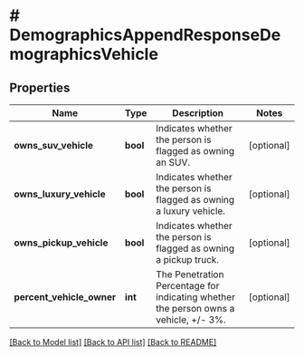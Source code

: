 # # DemographicsAppendResponseDemographicsVehicle

## Properties

Name | Type | Description | Notes
------------ | ------------- | ------------- | -------------
**owns_suv_vehicle** | **bool** | Indicates whether the person is flagged as owning an SUV. | [optional]
**owns_luxury_vehicle** | **bool** | Indicates whether the person is flagged as owning a luxury vehicle. | [optional]
**owns_pickup_vehicle** | **bool** | Indicates whether the person is flagged as owning a pickup truck. | [optional]
**percent_vehicle_owner** | **int** | The Penetration Percentage for indicating whether the person owns a vehicle, +/- 3%. | [optional]

[[Back to Model list]](../../README.md#models) [[Back to API list]](../../README.md#endpoints) [[Back to README]](../../README.md)
